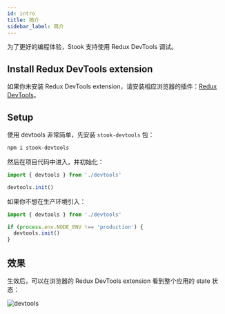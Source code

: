 ```yaml
---
id: intro
title: 简介
sidebar_label: 简介
---
```


为了更好的编程体验，Stook 支持使用 Redux DevTools 调试。

## Install Redux DevTools extension

如果你未安装 Redux DevTools extension，请安装相应浏览器的插件：[Redux DevTools](https://chrome.google.com/webstore/detail/redux-devtools/lmhkpmbekcpmknklioeibfkpmmfibljd)。

## Setup

使用 devtools 非常简单，先安装 `stook-devtools` 包：

```bash
npm i stook-devtools
```

然后在项目代码中进入，并初始化：

```js
import { devtools } from './devtools'

devtools.init()
```

如果你不想在生产环境引入：

```js
import { devtools } from './devtools'

if (process.env.NODE_ENV !== 'production') {
  devtools.init()
}
```

## 效果

生效后，可以在浏览器的 Redux DevTools extension 看到整个应用的 state 状态：

![devtools](/img/stook-devtools.png)
